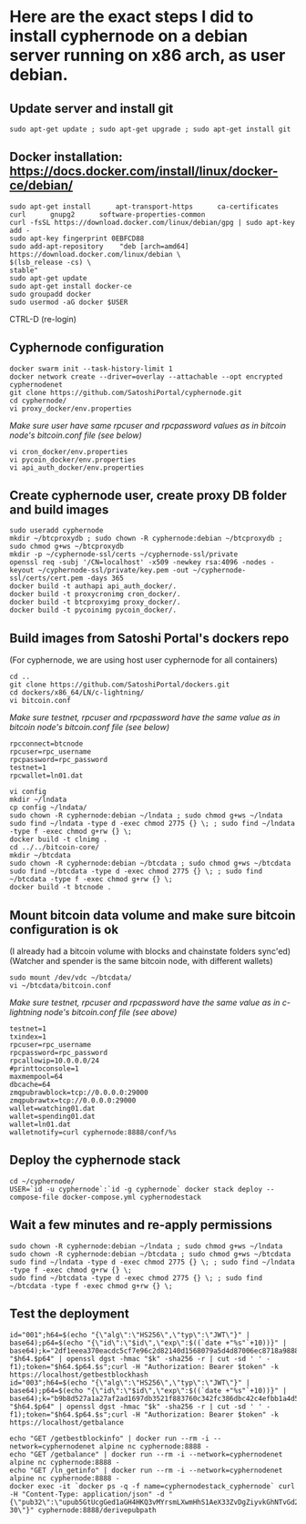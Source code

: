 # Here are the exact steps I did to install cyphernode on a debian server running on x86 arch, as user debian.

## Update server and install git

```shell
sudo apt-get update ; sudo apt-get upgrade ; sudo apt-get install git
```

## Docker installation: https://docs.docker.com/install/linux/docker-ce/debian/

```shell
sudo apt-get install      apt-transport-https      ca-certificates      curl      gnupg2      software-properties-common
curl -fsSL https://download.docker.com/linux/debian/gpg | sudo apt-key add -
sudo apt-key fingerprint 0EBFCD88
sudo add-apt-repository    "deb [arch=amd64] https://download.docker.com/linux/debian \
$(lsb_release -cs) \
stable"
sudo apt-get update
sudo apt-get install docker-ce
sudo groupadd docker
sudo usermod -aG docker $USER
```

CTRL-D (re-login)

## Cyphernode configuration

```shell
docker swarm init --task-history-limit 1
docker network create --driver=overlay --attachable --opt encrypted cyphernodenet
git clone https://github.com/SatoshiPortal/cyphernode.git
cd cyphernode/
vi proxy_docker/env.properties
```

*Make sure user have same rpcuser and rpcpassword values as in bitcoin node's bitcoin.conf file (see below)*

```shell
vi cron_docker/env.properties
vi pycoin_docker/env.properties
vi api_auth_docker/env.properties
```

## Create cyphernode user, create proxy DB folder and build images

```shell
sudo useradd cyphernode
mkdir ~/btcproxydb ; sudo chown -R cyphernode:debian ~/btcproxydb ; sudo chmod g+ws ~/btcproxydb
mkdir -p ~/cyphernode-ssl/certs ~/cyphernode-ssl/private
openssl req -subj '/CN=localhost' -x509 -newkey rsa:4096 -nodes -keyout ~/cyphernode-ssl/private/key.pem -out ~/cyphernode-ssl/certs/cert.pem -days 365
docker build -t authapi api_auth_docker/.
docker build -t proxycronimg cron_docker/.
docker build -t btcproxyimg proxy_docker/.
docker build -t pycoinimg pycoin_docker/.
```

## Build images from Satoshi Portal's dockers repo
(For cyphernode, we are using host user cyphernode for all containers)

```shell
cd ..
git clone https://github.com/SatoshiPortal/dockers.git
cd dockers/x86_64/LN/c-lightning/
vi bitcoin.conf
```

*Make sure testnet, rpcuser and rpcpassword have the same value as in bitcoin node's bitcoin.conf file (see below)*

```console
rpcconnect=btcnode
rpcuser=rpc_username
rpcpassword=rpc_password
testnet=1
rpcwallet=ln01.dat
```

```shell
vi config
mkdir ~/lndata
cp config ~/lndata/
sudo chown -R cyphernode:debian ~/lndata ; sudo chmod g+ws ~/lndata
sudo find ~/lndata -type d -exec chmod 2775 {} \; ; sudo find ~/lndata -type f -exec chmod g+rw {} \;
docker build -t clnimg .
cd ../../bitcoin-core/
mkdir ~/btcdata
sudo chown -R cyphernode:debian ~/btcdata ; sudo chmod g+ws ~/btcdata
sudo find ~/btcdata -type d -exec chmod 2775 {} \; ; sudo find ~/btcdata -type f -exec chmod g+rw {} \;
docker build -t btcnode .
```

## Mount bitcoin data volume and make sure bitcoin configuration is ok
(I already had a bitcoin volume with blocks and chainstate folders sync'ed)
(Watcher and spender is the same bitcoin node, with different wallets)

```shell
sudo mount /dev/vdc ~/btcdata/
vi ~/btcdata/bitcoin.conf
```

*Make sure testnet, rpcuser and rpcpassword have the same value as in c-lightning node's bitcoin.conf file (see above)*

```console
testnet=1
txindex=1
rpcuser=rpc_username
rpcpassword=rpc_password
rpcallowip=10.0.0.0/24
#printtoconsole=1
maxmempool=64
dbcache=64
zmqpubrawblock=tcp://0.0.0.0:29000
zmqpubrawtx=tcp://0.0.0.0:29000
wallet=watching01.dat
wallet=spending01.dat
wallet=ln01.dat
walletnotify=curl cyphernode:8888/conf/%s
```

## Deploy the cyphernode stack

```shell
cd ~/cyphernode/
USER=`id -u cyphernode`:`id -g cyphernode` docker stack deploy --compose-file docker-compose.yml cyphernodestack
```

## Wait a few minutes and re-apply permissions

```shell
sudo chown -R cyphernode:debian ~/lndata ; sudo chmod g+ws ~/lndata
sudo chown -R cyphernode:debian ~/btcdata ; sudo chmod g+ws ~/btcdata
sudo find ~/lndata -type d -exec chmod 2775 {} \; ; sudo find ~/lndata -type f -exec chmod g+rw {} \;
sudo find ~/btcdata -type d -exec chmod 2775 {} \; ; sudo find ~/btcdata -type f -exec chmod g+rw {} \;
  ```

## Test the deployment

```shell
id="001";h64=$(echo "{\"alg\":\"HS256\",\"typ\":\"JWT\"}" | base64);p64=$(echo "{\"id\":\"$id\",\"exp\":$((`date +"%s"`+10))}" | base64);k="2df1eeea370eacdc5cf7e96c2d82140d1568079a5d4d87006ec8718a98883b36";s=$(echo "$h64.$p64" | openssl dgst -hmac "$k" -sha256 -r | cut -sd ' ' -f1);token="$h64.$p64.$s";curl -H "Authorization: Bearer $token" -k https://localhost/getbestblockhash
id="003";h64=$(echo "{\"alg\":\"HS256\",\"typ\":\"JWT\"}" | base64);p64=$(echo "{\"id\":\"$id\",\"exp\":$((`date +"%s"`+10))}" | base64);k="b9b8d527a1a27af2ad1697db3521f883760c342fc386dbc42c4efbb1a4d5e0af";s=$(echo "$h64.$p64" | openssl dgst -hmac "$k" -sha256 -r | cut -sd ' ' -f1);token="$h64.$p64.$s";curl -H "Authorization: Bearer $token" -k https://localhost/getbalance
```

```shell
echo "GET /getbestblockinfo" | docker run --rm -i --network=cyphernodenet alpine nc cyphernode:8888 -
echo "GET /getbalance" | docker run --rm -i --network=cyphernodenet alpine nc cyphernode:8888 -
echo "GET /ln_getinfo" | docker run --rm -i --network=cyphernodenet alpine nc cyphernode:8888 -
docker exec -it `docker ps -q -f name=cyphernodestack_cyphernode` curl -H "Content-Type: application/json" -d "{\"pub32\":\"upub5GtUcgGed1aGH4HKQ3vMYrsmLXwmHhS1AeX33ZvDgZiyvkGhNTvGd2TA5Lr4v239Fzjj4ZY48t6wTtXUy2yRgapf37QHgt6KWEZ6bgsCLpb\",\"path\":\"0/25-30\"}" cyphernode:8888/derivepubpath
```
